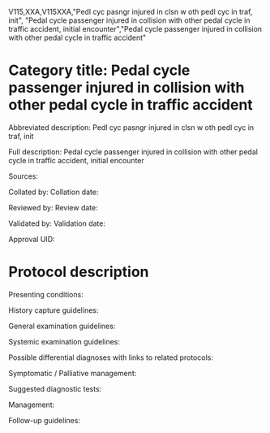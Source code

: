 V115,XXA,V115XXA,"Pedl cyc pasngr injured in clsn w oth pedl cyc in traf, init", "Pedal cycle passenger injured in collision with other pedal cycle in traffic accident, initial encounter","Pedal cycle passenger injured in collision with other pedal cycle in traffic accident"
# Category title: Pedal cycle passenger injured in collision with other pedal cycle in traffic accident

Abbreviated description: Pedl cyc pasngr injured in clsn w oth pedl cyc in traf, init

Full description: Pedal cycle passenger injured in collision with other pedal cycle in traffic accident, initial encounter

Sources:

Collated by:
Collation date:

Reviewed by:
Review date:

Validated by:
Validation date:

Approval UID:

# Protocol description

Presenting conditions:

History capture guidelines:

General examination guidelines:

Systemic examination guidelines:

Possible differential diagnoses with links to related protocols:

Symptomatic / Palliative management:

Suggested diagnostic tests:

Management:

Follow-up guidelines:
